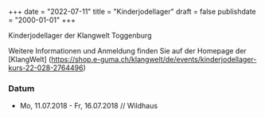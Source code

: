 ﻿+++
date = "2022-07-11"
title = "Kinderjodellager"
draft = false
publishdate = "2000-01-01"
+++

Kinderjodellager der Klangwelt Toggenburg

Weitere Informationen und Anmeldung finden Sie auf der Homepage der [KlangWelt] (https://shop.e-guma.ch/klangwelt/de/events/kinderjodellager-kurs-22-028-2764496)


### Datum

* Mo, 11.07.2018 - Fr, 16.07.2018 // Wildhaus
